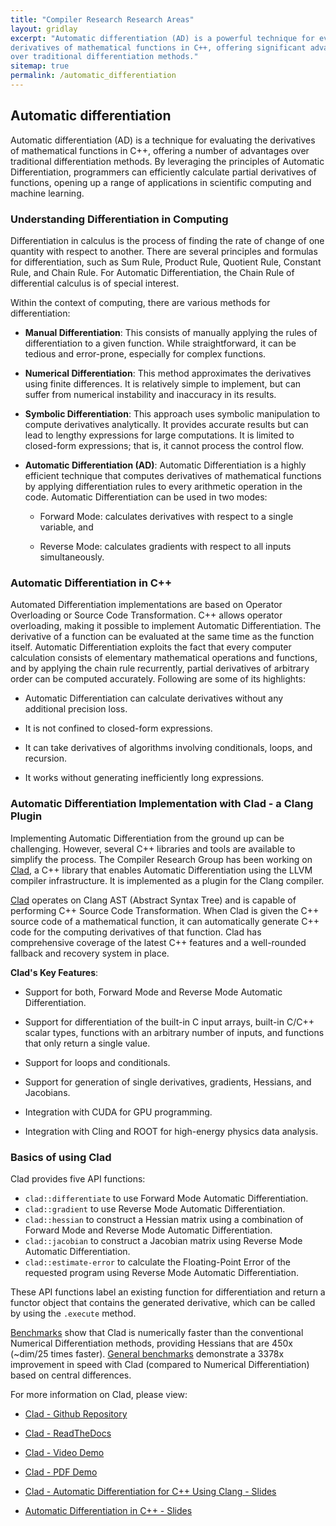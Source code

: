 ```yaml
---
title: "Compiler Research Research Areas"
layout: gridlay
excerpt: "Automatic differentiation (AD) is a powerful technique for evaluating the
derivatives of mathematical functions in C++, offering significant advantages
over traditional differentiation methods."
sitemap: true
permalink: /automatic_differentiation
---
```


## Automatic differentiation

Automatic differentiation (AD) is a technique for evaluating the derivatives
of mathematical functions in C++, offering a number of advantages over
traditional differentiation methods. By leveraging the principles of Automatic
Differentiation, programmers can efficiently calculate partial derivatives of
functions, opening up a range of applications in scientific computing and
machine learning.

### Understanding Differentiation in Computing

Differentiation in calculus is the process of finding the rate of change of
one quantity with respect to another. There are several principles and
formulas for differentiation, such as Sum Rule, Product Rule, Quotient Rule,
Constant Rule, and Chain Rule. For Automatic Differentiation, the Chain Rule
of differential calculus is of special interest.

Within the context of computing, there are various methods for
differentiation:

- **Manual Differentiation**: This consists of manually applying the rules of
  differentiation to a given function. While straightforward, it can be
  tedious and error-prone, especially for complex functions.

- **Numerical Differentiation**: This method approximates the derivatives
  using finite differences. It is relatively simple to implement, but can
  suffer from numerical instability and inaccuracy in its results.

- **Symbolic Differentiation**: This approach uses symbolic manipulation to
compute derivatives analytically. It provides accurate results but can lead to
lengthy expressions for large computations. It is limited to closed-form
expressions; that is, it cannot process the control flow.

- **Automatic Differentiation (AD)**: Automatic Differentiation is a highly
  efficient technique that computes derivatives of mathematical functions by
  applying differentiation rules to every arithmetic operation in the code.
  Automatic Differentiation can be used in two modes: 

    - Forward Mode: calculates derivatives with respect to a single variable, and 
    
    - Reverse Mode: calculates gradients with respect to all inputs
    simultaneously.

### Automatic Differentiation in C++

Automated Differentiation implementations are based on Operator Overloading or
Source Code Transformation. C++ allows operator overloading, making it
possible to implement Automatic Differentiation. The derivative of a function
can be evaluated at the same time as the function itself. Automatic
Differentiation exploits the fact that every computer calculation consists of
elementary mathematical operations and functions, and by applying the chain
rule recurrently, partial derivatives of arbitrary order can be computed
accurately. Following are some of its highlights:

- Automatic Differentiation can calculate derivatives without any additional
  precision loss. 

- It is not confined to closed-form expressions. 

- It can take derivatives of algorithms involving conditionals, loops, and
  recursion. 

- It works without generating inefficiently long expressions. 

### Automatic Differentiation Implementation with Clad - a Clang Plugin

Implementing Automatic Differentiation from the ground up can be challenging.
However, several C++ libraries and tools are available to simplify the
process. The Compiler Research Group has been working on [Clad], a C++ library
that enables Automatic Differentiation using the LLVM compiler infrastructure.
It is implemented as a plugin for the Clang compiler. 

[Clad] operates on Clang AST (Abstract Syntax Tree) and is capable of
performing C++ Source Code Transformation. When Clad is given the C++ source
code of a mathematical function, it can automatically generate C++ code for
the computing derivatives of that function. Clad has comprehensive coverage of
the latest C++ features and a well-rounded fallback and recovery system in
place.

**Clad's Key Features**:

- Support for both, Forward Mode and Reverse Mode Automatic Differentiation.

- Support for differentiation of the built-in C input arrays, built-in C/C++
  scalar types, functions with an arbitrary number of inputs, and functions
  that only return a single value.

- Support for loops and conditionals.

- Support for generation of single derivatives, gradients, Hessians, and
  Jacobians.

- Integration with CUDA for GPU programming.

- Integration with Cling and ROOT for high-energy physics data analysis.

### Basics of using Clad

Clad provides five API functions:

- `clad::differentiate` to use Forward Mode Automatic Differentiation.
- `clad::gradient` to use Reverse Mode Automatic Differentiation.
- `clad::hessian` to construct a Hessian matrix using a combination of Forward
  Mode and Reverse Mode Automatic Differentiation.
- `clad::jacobian` to construct a Jacobian matrix using Reverse Mode Automatic
  Differentiation.
- `clad::estimate-error` to calculate the Floating-Point Error of the
  requested program using Reverse Mode Automatic Differentiation.

These API functions label an existing function for differentiation and return
a functor object that contains the generated derivative, which can be called
by using the `.execute` method.

[Benchmarks] show that Clad is numerically faster than the conventional
Numerical Differentiation methods, providing Hessians that are 450x (~dim/25
times faster). [General benchmarks] demonstrate a 3378x improvement in speed
with Clad (compared to Numerical Differentiation) based on central
differences. 

For more information on Clad, please view:

- [Clad - Github Repository](https://github.com/vgvassilev/clad)

- [Clad - ReadTheDocs](https://clad.readthedocs.io/en/latest/)

- [Clad - Video Demo](https://www.youtube.com/watch?v=SDKLsMs5i8s)

- [Clad - PDF Demo](https://indico.cern.ch/event/808843/contributions/3368929/attachments/1817666/2971512/clad_demo.pdf)

- [Clad - Automatic Differentiation for C++ Using Clang - Slides](https://indico.cern.ch/event/1005849/contributions/4227031/attachments/2221814/3762784/Clad%20--%20Automatic%20Differentiation%20in%20C%2B%2B%20and%20Clang%20.pdf)

- [Automatic Differentiation in C++ - Slides](https://compiler-research.org/assets/presentations/CladInROOT_15_02_2020.pdf)



[Clad]: https://compiler-research.org/clad/

[Benchmarks]: https://compiler-research.org/assets/presentations/CladInROOT_15_02_2020.pdf

[General benchmarks]: https://indico.cern.ch/event/1005849/contributions/4227031/attachments/2221814/3762784/Clad%20--%20Automatic%20Differentiation%20in%20C%2B%2B%20and%20Clang%20.pdf



